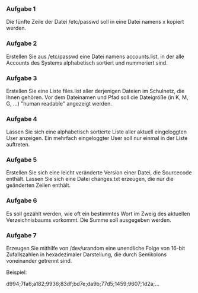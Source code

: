 ### Aufgabe 1

Die fünfte Zeile der Datei /etc/passwd soll in eine Datei namens x kopiert werden.

### Aufgabe 2

Erstellen Sie aus /etc/passwd eine Datei namens accounts.list, in der alle Accounts des Systems alphabetisch sortiert und nummeriert sind.

### Aufgabe 3

Erstellen Sie eine Liste files.list aller derjenigen Dateien im Schulnetz, die Ihnen gehören. Vor dem Dateinamen und Pfad soll die Dateigröße (in K, M, G, ...) "human readable" angezeigt werden.

### Aufgabe 4

Lassen Sie sich eine alphabetisch sortierte Liste aller aktuell eingeloggten User anzeigen. Ein mehrfach eingeloggter User soll nur einmal in der Liste auftreten.

### Aufgabe 5

Erstellen Sie sich eine leicht veränderte Version einer Datei, die Sourcecode enthält. Lassen Sie sich eine Datei changes.txt erzeugen, die nur die geänderten Zeilen enthält.

### Aufgabe 6

Es soll gezählt werden, wie oft ein bestimmtes Wort im Zweig des aktuellen Verzeichnisbaums vorkommt. Die Summe soll ausgegeben werden.

### Aufgabe 7

Erzeugen Sie mithilfe von /dev/urandom eine unendliche Folge von 16-bit Zufallszahlen in hexadezimaler Darstellung, die durch Semikolons voneinander getrennt sind.

Beispiel:

d994;7fa6;a182;9936;83df;bd7e;da9b;77d5;1459;9607;1d2a;...